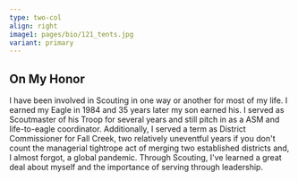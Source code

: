 ```yaml
---
type: two-col
align: right
image1: pages/bio/121_tents.jpg
variant: primary
---
```


## On My Honor

I have been involved in Scouting in one way or another for most of my life. I earned my Eagle in 1984 and 35 years later my son earned his. I served as Scoutmaster of his Troop for several years and still pitch in as a ASM and life-to-eagle coordinator. Additionally, I served a term as District Commissioner for Fall Creek, two relatively uneventful years if you don't count the managerial tightrope act of merging two established districts and, I almost forgot, a global pandemic. Through Scouting, I've learned a great deal about myself and the importance of serving through leadership.
